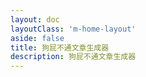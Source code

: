 ```yaml
---
layout: doc
layoutClass: 'm-home-layout'
aside: false
title: 狗屁不通文章生成器
description: 狗屁不通文章生成器
---
```


<BullshitGenerator></BullshitGenerator>

<style>
  section {
    text-indent: 2rem;
    padding: 10px 20px;
  }
  
</style>
